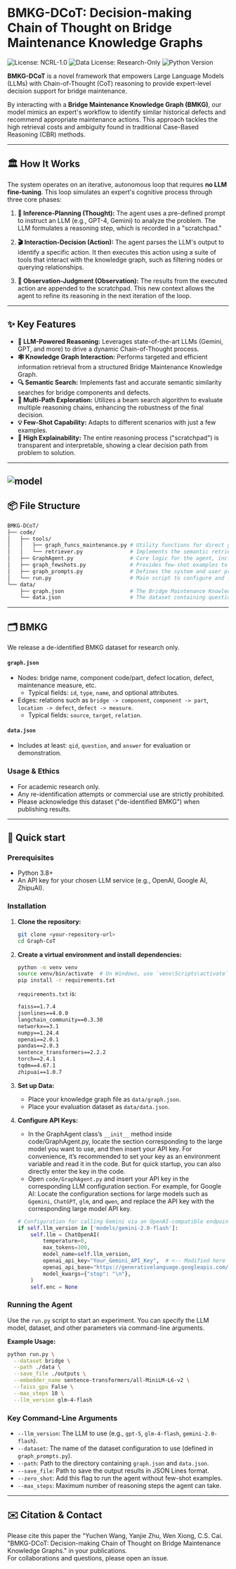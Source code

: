 # BMKG-DCoT: Decision-making Chain of Thought on Bridge Maintenance Knowledge Graphs

![License: NCRL-1.0](https://img.shields.io/badge/Code%20License-NCRL--1.0-blue.svg)
![Data License: Research-Only](https://img.shields.io/badge/Data%20License-Research%20Only-red.svg)
![Python Version](https://img.shields.io/badge/Python-3.8+-brightgreen.svg)

**BMKG-DCoT** is a novel framework that empowers Large Language Models (LLMs) with Chain-of-Thought (CoT) reasoning to provide expert-level decision support for bridge maintenance.

By interacting with a **Bridge Maintenance Knowledge Graph (BMKG)**, our model mimics an expert's workflow to identify similar historical defects and recommend appropriate maintenance actions. This approach tackles the high retrieval costs and ambiguity found in traditional Case-Based Reasoning (CBR) methods.

---

## 🏛️ How It Works

The system operates on an iterative, autonomous loop that requires **no LLM fine-tuning**. This loop simulates an expert's cognitive process through three core phases:

1.  **🧠 Inference-Planning (Thought):**
    The agent uses a pre-defined prompt to instruct an LLM (e.g., GPT-4, Gemini) to analyze the problem. The LLM formulates a reasoning step, which is recorded in a "scratchpad."

2.  **🎬 Interaction-Decision (Action):**
    The agent parses the LLM's output to identify a specific action. It then executes this action using a suite of tools that interact with the knowledge graph, such as filtering nodes or querying relationships.

3.  **🔬 Observation-Judgment (Observation):**
    The results from the executed action are appended to the scratchpad. This new context allows the agent to refine its reasoning in the next iteration of the loop.

---

## ✨ Key Features

* **🤖 LLM-Powered Reasoning:** Leverages state-of-the-art LLMs (Gemini, GPT, and more) to drive a dynamic Chain-of-Thought process.
* **🕸️ Knowledge Graph Interaction:** Performs targeted and efficient information retrieval from a structured Bridge Maintenance Knowledge Graph.
* **🔍 Semantic Search:** Implements fast and accurate semantic similarity searches for bridge components and defects.
* **🧭 Multi-Path Exploration:** Utilizes a beam search algorithm to evaluate multiple reasoning chains, enhancing the robustness of the final decision.
* **💡 Few-Shot Capability:** Adapts to different scenarios with just a few examples.
* **📜 High Explainability:** The entire reasoning process ("scratchpad") is transparent and interpretable, showing a clear decision path from problem to solution.
---
![model](./model.png)
---
## 📦 File Structure

```bash
BMKG-DCoT/
├── code/
│   ├── tools/
│   │   ├── graph_funcs_maintenance.py # Utility functions for direct graph traversal and data extraction.
│   │   └── retriever.py               # Implements the semantic retriever using vector embeddings (FAISS).
│   ├── GraphAgent.py                  # Core logic for the agent, including the beam search and interaction loop.
│   ├── graph_fewshots.py              # Provides few-shot examples to guide the LLM's reasoning.
│   ├── graph_prompts.py               # Defines the system and user prompt templates for the LLM.
│   └── run.py                         # Main script to configure and launch experiments.
└── data/
    ├── graph.json                     # The Bridge Maintenance Knowledge Graph.
    └── data.json                      # The dataset containing questions and ground truth answers.
```
---
## 🗂 BMKG 

We release a de-identified BMKG dataset for research only.

#### `graph.json`
- Nodes: bridge name, component code/part, defect location, defect, maintenance measure, etc.
  - Typical fields: `id`, `type`, `name`, and optional attributes.
- Edges: relations such as `bridge -> component`, `component -> part`, `location -> defect`, `defect -> measure`.
  - Typical fields: `source`, `target`, `relation`.

#### `data.json`
- Includes at least: `qid`, `question`, and `answer` for evaluation or demonstration.

### Usage & Ethics
- For academic research only.
- Any re-identification attempts or commercial use are strictly prohibited.
- Please acknowledge this dataset ("de-identified BMKG") when publishing results.
---
## 🚀 Quick start

### Prerequisites

* Python 3.8+
* An API key for your chosen LLM service (e.g., OpenAI, Google AI, ZhipuAI).

### Installation

1.  **Clone the repository:**
    ```bash
    git clone <your-repository-url>
    cd Graph-CoT
    ```

2.  **Create a virtual environment and install dependencies:**
    ```bash
    python -m venv venv
    source venv/bin/activate  # On Windows, use `venv\Scripts\activate`
    pip install -r requirements.txt
    ```
     `requirements.txt` is:
    ```txt
    faiss==1.7.4
    jsonlines==4.0.0
    langchain_community==0.3.30
    networkx==3.1
    numpy==1.24.4
    openai==2.0.1
    pandas==2.0.3
    sentence_transformers==2.2.2
    torch==2.4.1
    tqdm==4.67.1
    zhipuai==1.0.7
    ```

3.  **Set up Data:**
    * Place your knowledge graph file as `data/graph.json`.
    * Place your evaluation dataset as `data/data.json`.

4.  **Configure API Keys:**
       * In the GraphAgent class’s `__init__` method inside code/GraphAgent.py, locate the section corresponding to the large model you want to use, and then insert your API key.
   For convenience, it’s recommended to set your key as an environment variable and read it in the code. But for quick startup, you can also directly enter the key in the code.
       * Open `code/GraphAgent.py` and insert your API key in the corresponding LLM configuration section. For example, for Google AI:
   Locate the configuration sections for large models such as `Ggemini`, `ChatGPT`, `glm`, and `qwen`, and replace the API key with the corresponding large model API key.

       ```python
       # Configuration for calling Gemini via an OpenAI-compatible endpoint.
       if self.llm_version in ['models/gemini-2.0-flash']:
           self.llm = ChatOpenAI(
               temperature=0,
               max_tokens=300,
               model_name=self.llm_version,
               openai_api_key="Your_Gemini_API_Key",  # <-- Modified here
               openai_api_base="https://generativelanguage.googleapis.com/v1beta",
               model_kwargs={"stop": "\n"},
           )
           self.enc = None
       ```


### Running the Agent

Use the `run.py` script to start an experiment. You can specify the LLM model, dataset, and other parameters via command-line arguments.

**Example Usage:**

```bash
python run.py \
  --dataset bridge \
  --path ./data \
  --save_file ./outputs \
  --embedder_name sentence-transformers/all-MiniLM-L6-v2 \
  --faiss_gpu False \
  --max_steps 10 \
  --llm_version glm-4-flash
```
### Key Command-Line Arguments

* `--llm_version`: The LLM to use (e.g., `gpt-5`, `glm-4-flash`, `gemini-2.0-flash`).
* `--dataset`: The name of the dataset configuration to use (defined in `graph_prompts.py`).
* `--path`: Path to the directory containing `graph.json` and `data.json`.
* `--save_file`: Path to save the output results in JSON Lines format.
* `--zero_shot`: Add this flag to run the agent without few-shot examples.
* `--max_steps`: Maximum number of reasoning steps the agent can take.

---
## ✉️ Citation & Contact

Please cite this paper the "Yuchen Wang, Yanjie Zhu, Wen Xiong, C.S. Cai. "BMKG-DCoT: Decision-making Chain of Thought on Bridge Maintenance Knowledge Graphs." in your publications.  
For collaborations and questions, please open an issue.
